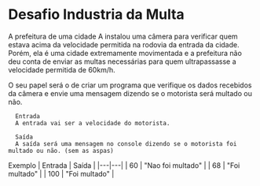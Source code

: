 
<h1>Desafio Industria da Multa</h1>
A prefeitura de uma cidade A instalou uma câmera para verificar quem estava acima da velocidade permitida na rodovia da entrada da cidade. Porém, ela é uma cidade extremamente movimentada e a prefeitura não deu conta de enviar as multas necessárias para quem ultrapassasse a velocidade permitida de 60km/h.

O seu papel será o de criar um programa que verifique os dados recebidos da câmera e envie uma mensagem dizendo se o motorista será multado ou não.

      Entrada
      A entrada vai ser a velocidade do motorista.

      Saída
      A saída será uma mensagem no console dizendo se o motorista foi multado ou não. (sem as aspas)

Exemplo
| Entrada	| Saída |
|---|---|
| 60	| "Nao foi multado"	| 
| 68	| "Foi multado"	|
| 100 |  "Foi multado"	|